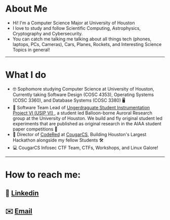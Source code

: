 # About Me
- Hi! I'm a Computer Science Major at University of Houston
- I love to study and follow Scientific Computing, Astrophysics, Cryptography and Cybersecurity.
- You can catch me talking me talking about all things tech (phones, laptops, PCs, Cameras), Cars, Planes, Rockets, and Interesting Science Topics in general!
---
# What I do
- 🤓 Sophomore studying Computer Science at University of Houston, Currently taking Software Design (COSC 4353), Operating Systems (COSC 3360), and Database Systems (COSC 3380) 🖥️
- 🚀 Software Team Lead of [Ungerdraguate Student Instrumentation Project VI (USIP VI) ](http://nsmn1.uh.edu/ebering/usip.html), a student led Balloon-borne Auroral Research group at the University of Houston. We build and fly original student led experiments that are published as original research in the AIAA student paper competitions 📝
- 📘 Director of [CodeRed](https://github.com/UHCodeRED) at [CougarCS](https://cougarcs.com/), Building Houston's Largest Hackathon alongside my fellow Students 🛠️ 
- 💻 CougarCS Infosec CTF Team, CTFs, Workshops, and Linux Galore!
---
# How to reach me: 
## 🔗 [Linkedin](https://www.linkedin.com/in/hitarth-thanki)
## ✉️ [Email](thankihitarth@gmail.com)
